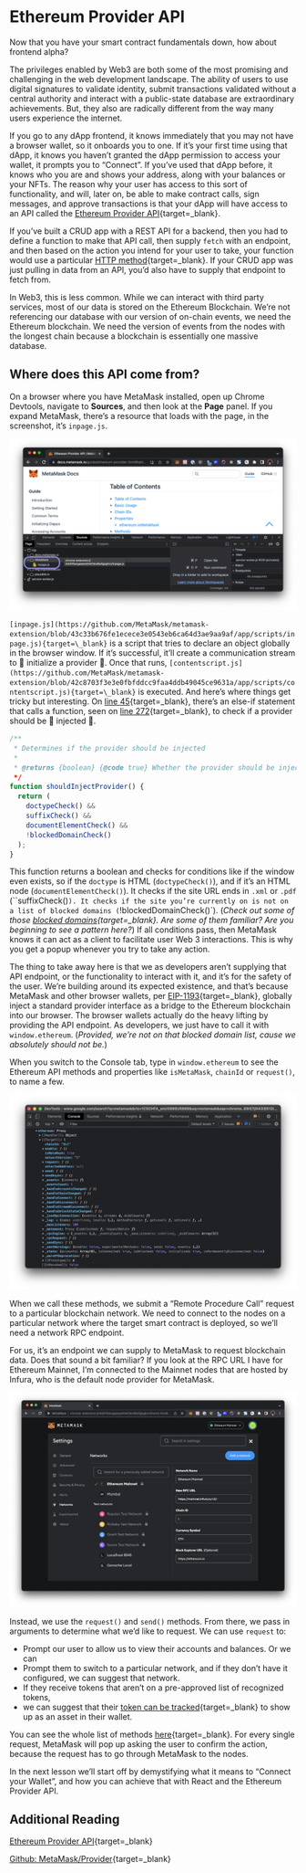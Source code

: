 # Ethereum Provider API

Now that you have your smart contract fundamentals down, how about frontend alpha?

The privileges enabled by Web3 are both some of the most promising and challenging in the web development landscape. The ability of users to use digital signatures to validate identity, submit transactions validated without a central authority and interact with a public-state database are extraordinary achievements. But, they also are radically different from the way many users experience the internet.

If you go to any dApp frontend, it knows immediately that you may not have a browser wallet, so it onboards you to one. If it’s your first time using that dApp, it knows you haven’t granted the dApp permission to access your wallet, it prompts you to “Connect”. If you’ve used that dApp before, it knows who you are and shows your address, along with your balances or your NFTs. The reason why your user has access to this sort of functionality, and will, later on, be able to make contract calls, sign messages, and approve transactions is that your dApp will have access to an API called the [Ethereum Provider API](https://docs.metamask.io/guide/ethereum-provider.html#ethereum-provider-api){target=\_blank}.

If you’ve built a CRUD app with a REST API for a backend, then you had to define a function to make that API call, then supply `fetch` with an endpoint, and then based on the action you intend for your user to take, your function would use a particular [HTTP method](https://developer.mozilla.org/en-US/docs/Web/HTTP/Methods){target=\_blank}. If your CRUD app was just pulling in data from an API, you’d also have to supply that endpoint to fetch from.

In Web3, this is less common. While we can interact with third party services, most of our data is stored on the Ethereum Blockchain. We’re not referencing our database with our version of on-chain events, we need the Ethereum blockchain. We need the version of events from the nodes with the longest chain because a blockchain is essentially one massive database.

## Where does this API come from?

On a browser where you have MetaMask installed, open up Chrome Devtools, navigate to **Sources**, and then look at the **Page** panel. If you expand MetaMask, there’s a resource that loads with the page, in the screenshot, it’s `inpage.js`. 

![Chrome Devtools showing ](../../../img/S04/eth-provider-1.png)

`[inpage.js](https://github.com/MetaMask/metamask-extension/blob/43c33b676fe1ecece3e0543eb6ca64d3ae9aa9af/app/scripts/inpage.js){target=\_blank}` is a script that tries to declare an object globally in the browser window. If it’s successful, it’ll create a communication stream to 👀 initialize a provider 👀. Once that runs, `[contentscript.js](https://github.com/MetaMask/metamask-extension/blob/42c8703f3e3e0fbfddcc9faa4ddb49045ce9631a/app/scripts/contentscript.js){target=\_blank}` is executed. And here’s where things get tricky but interesting. On [line 45](https://github.com/MetaMask/metamask-extension/blob/42c8703f3e3e0fbfddcc9faa4ddb49045ce9631a/app/scripts/contentscript.js#L45){target=\_blank}, there’s an else-if statement that calls a function, seen on [line 272](https://github.com/MetaMask/metamask-extension/blob/42c8703f3e3e0fbfddcc9faa4ddb49045ce9631a/app/scripts/contentscript.js#L272){target=\_blank}, to check if a provider should be 👀 injected 👀. 

```javascript
/**
 * Determines if the provider should be injected
 *
 * @returns {boolean} {@code true} Whether the provider should be injected
 */
function shouldInjectProvider() {
  return (
    doctypeCheck() &&
    suffixCheck() &&
    documentElementCheck() &&
    !blockedDomainCheck()
  );
}
```

This function returns a boolean and checks for conditions like if the window even exists, so if the `doctype` is HTML (`doctypeCheck()`), and if it’s an HTML node (`documentElementCheck()`). It checks if the site URL ends in `.xml` or `.pdf` (``suffixCheck()`). It checks if the site you’re currently on is not on a list of blocked domains (`!blockedDomainCheck()`). (*Check out some of those [blocked domains](https://github.com/MetaMask/metamask-extension/blob/42c8703f3e3e0fbfddcc9faa4ddb49045ce9631a/app/scripts/contentscript.js#L332){target=\_blank}. Are some of them familiar? Are you beginning to see a pattern here?*) If all conditions pass, then MetaMask knows it can act as a client to facilitate user Web 3 interactions. This is why you get a popup whenever you try to take any action.

The thing to take away here is that we as developers aren’t supplying that API endpoint, or the functionality to interact with it, and it’s for the safety of the user. We’re building around its expected existence, and that’s because MetaMask and other browser wallets, per [EIP-1193](https://eips.ethereum.org/EIPS/eip-1193){target=\_blank}, globally inject a standard provider interface as a bridge to the Ethereum blockchain into our browser. The browser wallets actually do the heavy lifting by providing the API endpoint. As developers, we just have to call it with `window.ethereum`. (*Provided, we’re not on that blocked domain list, cause we absolutely should not be.*)

When you switch to the Console tab, type in `window.ethereum` to see the Ethereum API methods and properties like `isMetaMask`, `chainId` or `request()`, to name a few.

![Ethereum Provider API methods and properties](../../../img/S04/eth-provider-2.png)

When we call these methods, we submit a “Remote Procedure Call” request to a particular blockchain network. We need to connect to the nodes on a particular network where the target smart contract is deployed, so we’ll need a network RPC endpoint. 

For us, it’s an endpoint we can supply to MetaMask to request blockchain data. Does that sound a bit familiar? If you look at the RPC URL I have for Ethereum Mainnet, I’m connected to the Mainnet nodes that are hosted by Infura, who is the default node provider for MetaMask.

![MetaMask Network Settings](../../../img/S04/eth-provider-3.png)

Instead, we use the `request()` and `send()` methods. From there, we pass in arguments to determine what we’d like to request. We can use `request` to:

- Prompt our user to allow us to view their accounts and balances. Or we can
- Prompt them to switch to a particular network, and if they don’t have it configured, we can suggest that network.
- If they receive tokens that aren’t on a pre-approved list of recognized tokens,
- we can suggest that their [token can be tracked](https://eips.ethereum.org/EIPS/eip-747){target=\_blank} to show up as an asset in their wallet.

You can see the whole list of methods [here](https://metamask.github.io/api-playground/api-documentation){target=\_blank}. For every single request, MetaMask will pop up asking the user to confirm the action, because the request has to go through MetaMask to the nodes.

In the next lesson we’ll start off by demystifying what it means to “Connect your Wallet”, and how you can achieve that with React and the Ethereum Provider API.


## Additional Reading

[Ethereum Provider API](https://docs.metamask.io/guide/ethereum-provider.html){target=\_blank}

[Github: MetaMask/Provider](https://github.com/MetaMask/providers){target=\_blank}